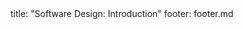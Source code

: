 <frontmatter>
title: "Software Design: Introduction"
footer: footer.md
</frontmatter>

<include src="navbar.md" boilerplate />

<include src="container-inPage-asFlat.md" boilerplate />